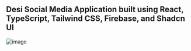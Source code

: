 ## Desi Social Media Application built using React, TypeScript, Tailwind CSS, Firebase, and Shadcn UI

![image](https://github.com/user-attachments/assets/5c72766e-3a2d-489a-ba91-4e17c8693da0)
